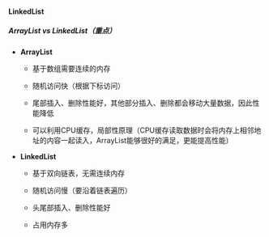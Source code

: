 #### LinkedList

##### ArrayList vs LinkedList（重点）

- **ArrayList**
  
  - 基于数组需要连续的内存
  
  - 随机访问快（根据下标访问）
  
  - 尾部插入、删除性能好，其他部分插入、删除都会移动大量数据，因此性能降低
  
  - 可以利用CPU缓存，局部性原理（CPU缓存读取数据时会将内存上相邻地址的内容一起读入，ArrayList能够很好的满足，更能提高性能）

- **LinkedList**
  
  - 基于双向链表，无需连续内存
  
  - 随机访问慢（要沿着链表遍历）
  
  - 头尾部插入、删除性能好
  
  - 占用内存多

